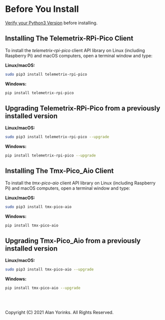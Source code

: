# Before You Install


[Verify your Python3 Version](../python_3_verify)
before installing. 

## Installing The Telemetrix-RPi-Pico Client

To install the _telemetrix-rpi-pico_ client API library on Linux (including Raspberry Pi) 
and 
macOS computers, open a terminal window and type:


**Linux/macOS:**

```bash
sudo pip3 install telemetrix-rpi-pico
```


**Windows:**


```bash
pip install telemetrix-rpi-pico 
```

## Upgrading Telemetrix-RPi-Pico from a previously installed version

**Linux/macOS:**

```bash
sudo pip3 install telemetrix-rpi-pico --upgrade
```


**Windows:**


```bash
pip install telemetrix-rpi-pico --upgrade
```


## Installing The Tmx-Pico_Aio Client

To install the _tmx-pico-aio_ client API library on Linux (including Raspberry Pi) 
and 
macOS computers, open a terminal window and type:


**Linux/macOS:**

```bash
sudo pip3 install tmx-pico-aio
```


**Windows:**


```bash
pip install tmx-pico-aio 
```

## Upgrading Tmx-Pico_Aio from a previously installed version

**Linux/macOS:**

```bash
sudo pip3 install tmx-pico-aio --upgrade
```


**Windows:**


```bash
pip install tmx-pico-aio --upgrade
```


<br>
<br>


Copyright (C) 2021 Alan Yorinks. All Rights Reserved.
